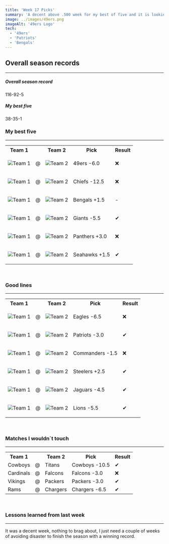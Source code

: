 ```yaml
---
title: 'Week 17 Picks'
summary: 'A decent above .500 week for my best of five and it is looking better than I previously thought. Still need to finsih strong for these last couple of weeks and hope for a good playoff run'
image: ../images/49ers.png
imageAlt: '49ers Logo'
tech:
  - '49ers'
  - 'Patriots'
  - 'Bengals'
---
```


## Overall season records

---

<h5> Overall season record </h5>
116-92-5

<h5> My best five </h5>
38-35-1

### My best five

---

<table class="picks_table">
    <tr>
        <th>Team 1</th>
        <th></th>
        <th>Team 2</th>
        <th>Pick</th>
        <th>Result</th>
    </tr>
    <tr>
        <td><img src="/images/49ers.png"  alt="Team 1"></td>
        <td>@</td>
        <td><img src="/images/raiders.png"  alt="Team 2"></td>
        <td><p>49ers -6.0</p></td>
        <td>❌</td>
    </tr>
    <tr>
        <td><img src="/images/broncos.png"  alt="Team 1"></td>
        <td>@</td>
        <td><img src="/images/chiefs.png"  alt="Team 2"></td>
        <td><p>Chiefs -12.5</p></td>
        <td>❌</td>
    </tr> 
    <tr>
        <td><img src="/images/bills.png"  alt="Team 1"></td>
        <td>@</td>
        <td><img src="/images/bengals.png"  alt="Team 2"></td>
        <td><p>Bengals +1.5</p></td>
        <td>-</td>
    </tr> 
    <tr>
        <td><img src="/images/colts.png"  alt="Team 1"></td>
        <td>@</td>
        <td><img src="/images/giants.png"  alt="Team 2"></td>
        <td><p>Giants -5.5</p></td>
        <td>✔</td>
    </tr> 
    <tr>
        <td><img src="/images/panthers.png"  alt="Team 1"></td>
        <td>@</td>
        <td><img src="/images/buccaneers.png"  alt="Team 2"></td>
        <td><p>Panthers +3.0</p></td>
        <td>❌</td>
    </tr>
    <tr>
        <td><img src="/images/jets.png"  alt="Team 1"></td>
        <td>@</td>
        <td><img src="/images/seahawks.png"  alt="Team 2"></td>
        <td><p>Seahawks +1.5</p></td>
        <td>✔</td>
    </tr>
</table>
<br />

### Good lines

---

<table class="picks_table">
    <tr>
        <th>Team 1</th>
        <th></th>
        <th>Team 2</th>
        <th>Pick</th>
        <th>Result</th>
    </tr> 
    <tr>
        <td><img src="/images/saints.png"  alt="Team 1"></td>
        <td>@</td>
        <td><img src="/images/eagles.png"  alt="Team 2"></td>
        <td><p>Eagles -6.5</p></td>
        <td>❌</td>
    </tr>
    <tr>
        <td><img src="/images/dolphins.png"  alt="Team 1"></td>
        <td>@</td>
        <td><img src="/images/patriots.png"  alt="Team 2"></td>
        <td><p>Patriots -3.0</p></td>
        <td>✔</td>
    </tr> 
    <tr>
        <td><img src="/images/browns.png"  alt="Team 1"></td>
        <td>@</td>
        <td><img src="/images/wft.png"  alt="Team 2"></td>
        <td><p>Commanders -1.5</p></td>
        <td>❌</td>
    </tr>
    <tr>
        <td><img src="/images/steelers.png"  alt="Team 1"></td>
        <td>@</td>
        <td><img src="/images/ravens.png"  alt="Team 2"></td>
        <td><p>Steelers +2.5</p></td>
        <td>✔</td>
    </tr> 
    <tr>
        <td><img src="/images/jaguars.png"  alt="Team 1" ></td>
        <td>@</td>
        <td><img src="/images/texans.png"  alt="Team 2" ></td>
        <td><p>Jaguars -4.5</p></td>
        <td>✔</td>
    </tr>
    <tr>
        <td><img src="/images/bears.png"  alt="Team 1"></td>
        <td>@</td>
        <td><img src="/images/lions.png"  alt="Team 2"></td>
        <td><p>Lions -5.5</p></td>
        <td>✔</td>
    </tr>
</table>
<br />

### Matches I wouldn`t touch

---

<table class="picks_table">
    <tr>
        <th>Team 1</th>
        <th></th>
        <th>Team 2</th>
        <th>Pick</th>
        <th>Result</th>
    </tr> 
    <tr>
        <td>Cowboys</td><td>@</td><td>Titans</td>
        <td>Cowboys -10.5</td><td>✔</td>
    </tr>
    <tr>
        <td>Cardinals</td><td>@</td><td>Falcons</td>
        <td>Falcons -3.0</td><td>❌</td>
    </tr> 
    <tr>
        <td>Vikings</td><td>@</td><td>Packers</td>
        <td>Packers -3.0</td><td>✔</td>
    </tr> 
    <tr>
        <td>Rams</td><td>@</td><td>Chargers</td>
        <td>Chargers -6.5</td><td>✔</td>
    </tr> 
</table>
<br />

### Lessons learned from last week

---
It was a decent week, nothing to brag about, I just need a couple of weeks of avoiding disaster to finish the season with a winning record.